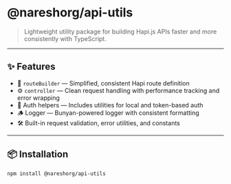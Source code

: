 # @nareshorg/api-utils

> Lightweight utility package for building Hapi.js APIs faster and more consistently with TypeScript.

---

## ✨ Features

- 🧩 `routeBuilder` — Simplified, consistent Hapi route definition
- ⚙️ `controller` — Clean request handling with performance tracking and error wrapping
- 🔐 Auth helpers — Includes utilities for local and token-based auth
- 🪵 Logger — Bunyan-powered logger with consistent formatting
- 🛠️ Built-in request validation, error utilities, and constants

---

## 📦 Installation

```bash
npm install @nareshorg/api-utils
